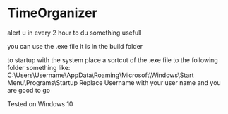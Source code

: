 # TimeOrganizer


 alert u in every 2 hour to du something usefull

 you can use the .exe file it is in the build folder

 to startup with the system place a sortcut of the .exe file to the following folder something like:
 C:\Users\Username\AppData\Roaming\Microsoft\Windows\Start Menu\Programs\Startup
  Replace Username with your user name and you are good to go
  
 Tested on Windows 10
 
